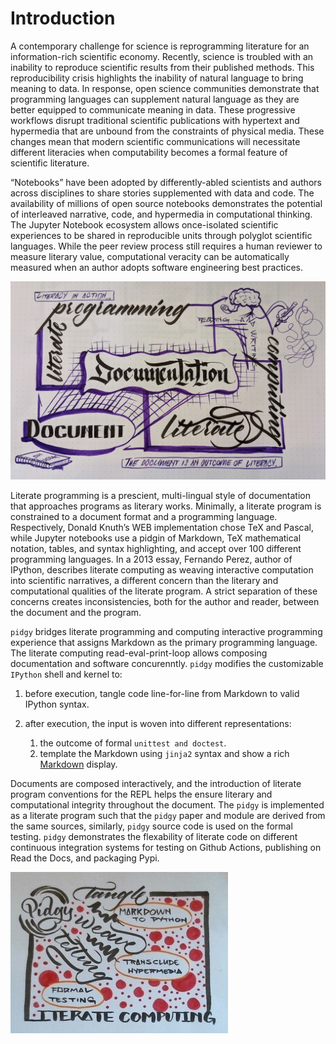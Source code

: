 # Introduction

A contemporary challenge for science is reprogramming literature for an information-rich scientific economy. Recently, science is troubled with an inability to reproduce scientific results from their published methods. This reproducibility crisis highlights the inability of natural language to bring meaning to data. In response, open science communities demonstrate that programming languages can supplement natural language as they are better equipped to communicate meaning in data. These progressive workflows disrupt traditional scientific publications with hypertext and hypermedia that are unbound from the constraints of physical media. These changes mean that modern scientific communications will necessitate different literacies when computability becomes a formal feature of scientific literature.

“Notebooks” have been adopted by differently-abled scientists and authors across disciplines to share stories supplemented with data and code. The availability of millions of open source notebooks demonstrates the potential of interleaved narrative, code, and hypermedia in computational thinking. The Jupyter Notebook ecosystem allows once-isolated scientific experiences to be shared in reproducible units through polyglot scientific languages. While the peer review process still requires a human reviewer to measure literary value, computational veracity can be automatically measured when an author adopts software engineering best practices.

![](literate_computing_venn.jpeg)

Literate programming is a prescient, multi-lingual style of documentation that approaches programs as literary works. Minimally, a literate program is constrained to a document format and a programming language. Respectively, Donald Knuth’s WEB implementation chose TeX and Pascal, while Jupyter notebooks use a pidgin of Markdown, TeX mathematical notation, tables, and syntax highlighting, and accept over 100 different programming languages. In a 2013 essay, Fernando Perez, author of IPython, describes literate computing as weaving interactive computation into scientific narratives, a different concern than the literary and computational qualities of the literate program. A strict separation of these concerns creates inconsistencies, both for the author and reader, between the document and the program.

`pidgy` bridges literate programming and computing interactive programming experience that assigns Markdown as the primary programming language. The literate computing read-eval-print-loop allows composing documentation and software concurenntly. `pidgy` modifies the customizable `IPython` shell and kernel to:

1. before execution, tangle code line-for-line from Markdown to valid IPython syntax.
2. after execution, the input is woven into different representations:

   1. the outcome of formal `unittest and doctest`.
   2. template the Markdown using `jinja2` syntax and show a rich [Markdown] display.

Documents are composed interactively, and the introduction of literate program conventions for the REPL helps the ensure literary and computational integrity throughout the document. The `pidgy` is implemented as a literate program such that the `pidgy` paper and module are derived from the same sources, similarly, `pidgy` source code is used on the formal testing. `pidgy` demonstrates the flexability of literate code on different continuous integration systems for testing on Github Actions, publishing on Read the Docs, and packaging Pypi.

![](pidgy_literate_computing.jpeg)

["literate computing" and computational reproducibility]: http://blog.fperez.org/2013/04/literate-computing-and-computational.html
[tools for the life cycle of a computational idea]: https://sinews.siam.org/Details-Page/jupyter-tools-for-the-life-cycle-of-a-computational-idea
[tex]: #
[web]: #
[pascal]: #
[markdown]: #
[fernando perez]: #
[literate computing]: #
[notebooks]: #
[literate programming]: #
[`ipython`]: #
[literate program]: #
[documentation]: #
[tangle]: #
[weave]: #
